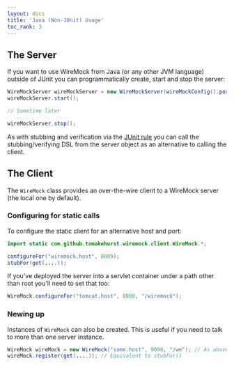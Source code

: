 ```yaml
---
layout: docs
title: 'Java (Non-JUnit) Usage'
toc_rank: 3
---
```


## The Server


If you want to use WireMock from Java (or any other JVM language)
outside of JUnit you can programmatically create, start and stop the
server:

```java
WireMockServer wireMockServer = new WireMockServer(wireMockConfig().port(8089)); //No-args constructor will start on port 8080, no HTTPS
wireMockServer.start();

// Sometime later

wireMockServer.stop();
```

As with stubbing and verification via the [JUnit rule](/docs/junit-rule) you can call the
stubbing/verifying DSL from the server object as an alternative to
calling the client.

## The Client


The `WireMock` class provides an over-the-wire client to a WireMock
server (the local one by default).

### Configuring for static calls


To configure the static client for an alternative host and port:

```java
import static com.github.tomakehurst.wiremock.client.WireMock.*;

configureFor("wiremock.host", 8089);
stubFor(get(....));
```

If you've deployed the server into a servlet container under a path
other than root you'll need to set that too:

```java
WireMock.configureFor("tomcat.host", 8080, "/wiremock");
```

### Newing up


Instances of `WireMock` can also be created. This is useful if you need
to talk to more than one server instance.

```java
WireMock wireMock = new WireMock("some.host", 9090, "/wm"); // As above, 3rd param is for non-root servlet deployments
wireMock.register(get(....)); // Equivalent to stubFor()
```
